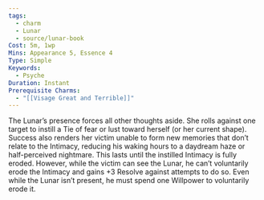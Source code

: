 ```yaml
---
tags:
  - charm
  - Lunar
  - source/lunar-book
Cost: 5m, 1wp
Mins: Appearance 5, Essence 4
Type: Simple
Keywords:
  - Psyche
Duration: Instant
Prerequisite Charms:
  - "[[Visage Great and Terrible]]"
---
```

The Lunar’s presence forces all other thoughts aside. She rolls against one target to instill a Tie of fear or lust toward herself (or her current shape). Success also renders her victim unable to form new memories that don’t relate to the Intimacy, reducing his waking hours to a daydream haze or half-perceived nightmare. This lasts until the instilled Intimacy is fully eroded. However, while the victim can see the Lunar, he can’t voluntarily erode the Intimacy and gains +3 Resolve against attempts to do so. Even while the Lunar isn’t present, he must spend one Willpower to voluntarily erode it.